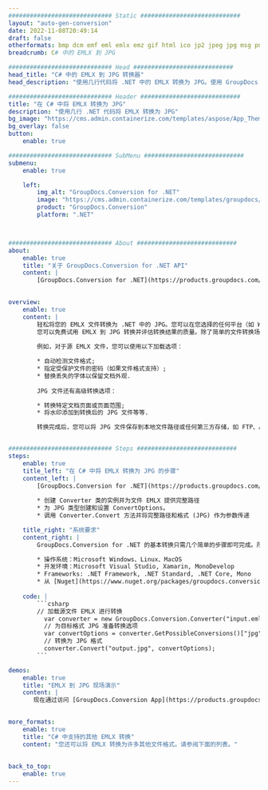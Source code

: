 ```yaml
---
############################# Static ############################
layout: "auto-gen-conversion"
date: 2022-11-08T20:49:14
draft: false
otherformats: bmp dcm emf eml emlx emz gif html ico jp2 jpeg jpg msg png psb psd svg svgz tga tif tiff webp wmf wmz
breadcrumb: C# 中的 EMLX 到 JPG

############################# Head ############################
head_title: "C# 中的 EMLX 到 JPG 转换器"
head_description: "使用几行代码将 .NET 中的 EMLX 转换为 JPG。使用 GroupDocs 文档转换 API 转换 160 多种文件格式。"

############################# Header ############################
title: "在 C# 中将 EMLX 转换为 JPG"
description: "使用几行 .NET 代码将 EMLX 转换为 JPG"
bg_image: "https://cms.admin.containerize.com/templates/aspose/App_Themes/V3/images/bg/header1.png"
bg_overlay: false
button:
    enable: true

############################# SubMenu ############################
submenu:
    enable: true

    left:
        img_alt: "GroupDocs.Conversion for .NET"
        image: "https://cms.admin.containerize.com/templates/groupdocs/images/product-logos/90x90-noborder/groupdocs-conversion-net.png"
        product: "GroupDocs.Conversion"
        platform: ".NET"



############################# About ############################
about:
    enable: true
    title: "关于 GroupDocs.Conversion for .NET API"
    content: |
        [GroupDocs.Conversion for .NET](https://products.groupdocs.com/conversion/net/)可用于转换Microsoft Word、Excel、PowerPoint、PDF、Visio等格式。 GroupDocs.Conversion 是一个独立的 API，适用于需要高性能的后端和内部系统。它不依赖于任何软件，例如 Microsoft 或 Open Office。
    

overview:
    enable: true
    content: |
        轻松将您的 EMLX 文件转换为 .NET 中的 JPG。您可以在您选择的任何平台（如 Windows、Linux、macOS）中仅使用几行 C# 代码行。
        您可以免费试用 EMLX 到 JPG 转换并评估转换结果的质量。除了简单的文件转换场景，您还可以尝试更高级的选项来加载源 EMLX 文件和保存输出 JPG 结果。 
        
        例如，对于源 EMLX 文件，您可以使用以下加载选项：

        * 自动检测文件格式;
        * 指定受保护文件的密码（如果文件格式支持）;
        * 替换丢失的字体以保留文档外观.
        
        JPG 文件还有高级转换选项：

        * 转换特定文档页面或页面范围;
        * 将水印添加到转换后的 JPG 文件等等.

        转换完成后，您可以将 JPG 文件保存到本地文件路径或任何第三方存储，如 FTP、Amazon S3、Google Drive、Dropbox 等。请注意 - 将 EMLX 转换为 JPG 无需安装任何额外的软件 - 如 MS Office、Open Office、Adobe Acrobat Reader 等。


############################# Steps ############################
steps:
    enable: true
    title_left: "在 C# 中将 EMLX 转换为 JPG 的步骤"
    content_left: |
        [GroupDocs.Conversion for .NET](https://products.groupdocs.com/conversion/net/) 使开发人员只需几行代码即可轻松地将 EMLX 文件转换为 JPG。
        
        * 创建 Converter 类的实例并为文件 EMLX 提供完整路径
        * 为 JPG 类型创建和设置 ConvertOptions。
        * 调用 Converter.Convert 方法并将完整路径和格式 (JPG) 作为参数传递

    title_right: "系统要求"
    content_right: |
        GroupDocs.Conversion for .NET 的基本转换只需几个简单的步骤即可完成。所有主要平台和操作系统都支持我们的 API。在执行以下代码之前，请确保您的系统上安装了以下先决条件。

        * 操作系统：Microsoft Windows、Linux、MacOS
        * 开发环境：Microsoft Visual Studio, Xamarin, MonoDevelop
        * Frameworks: .NET Framework, .NET Standard, .NET Core, Mono
        * 从 [Nuget](https://www.nuget.org/packages/groupdocs.conversion) 获取最新的 GroupDocs.Conversion for .NET
         
    code: |
        ```csharp    
        // 加载源文件 EMLX 进行转换
          var converter = new GroupDocs.Conversion.Converter("input.emlx");
          // 为目标格式 JPG 准备转换选项
          var convertOptions = converter.GetPossibleConversions()["jpg"].ConvertOptions;
          // 转换为 JPG 格式
          converter.Convert("output.jpg", convertOptions);
        ```

demos:
    enable: true
    title: "EMLX 到 JPG 现场演示"
    content: |
       现在通过访问 [GroupDocs.Conversion App](https://products.groupdocs.app/conversion/family) 网站将 EMLX 转换为 JPG。在线演示具有以下优点
          

more_formats:
    enable: true
    title: "C# 中支持的其他 EMLX 转换"
    content: "您还可以将 EMLX 转换为许多其他文件格式。请参阅下面的列表。"
       
       
back_to_top:
    enable: true
---
```

